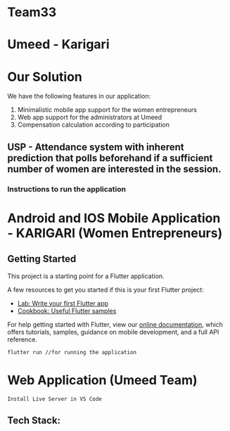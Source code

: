 
# Team33
# Umeed - Karigari


# Our Solution
We have the following features in our application:
1) Minimalistic mobile app support for the women entrepreneurs
2) Web app support for the administrators at Umeed
3) Compensation calculation according to participation

## USP - Attendance system with inherent prediction that polls beforehand if a sufficient number of women are interested in the session.


### Instructions to run the application


# Android and IOS Mobile Application - KARIGARI  (Women Entrepreneurs)

## Getting Started

This project is a starting point for a Flutter application.

A few resources to get you started if this is your first Flutter project:

- [Lab: Write your first Flutter app](https://flutter.dev/docs/get-started/codelab)
- [Cookbook: Useful Flutter samples](https://flutter.dev/docs/cookbook)

For help getting started with Flutter, view our
[online documentation](https://flutter.dev/docs), which offers tutorials,
samples, guidance on mobile development, and a full API reference.

```
flutter run //for running the application
```

# Web Application (Umeed Team)

```
Install Live Server in VS Code
```



## Tech Stack:

